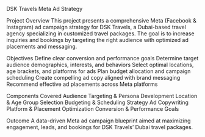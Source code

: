 DSK Travels Meta Ad Strategy

Project Overview
This project presents a comprehensive Meta (Facebook & Instagram) ad campaign strategy for DSK Travels, a Dubai-based travel agency specializing in customized travel packages. The goal is to increase inquiries and bookings by targeting the right audience with optimized ad placements and messaging.

Objectives
Define clear conversion and performance goals
Determine target audience demographics, interests, and behaviors
Select optimal locations, age brackets, and platforms for ads
Plan budget allocation and campaign scheduling
Create compelling ad copy aligned with brand messaging
Recommend effective ad placements across Meta platforms

Components Covered
Audience Targeting & Persona Development
Location & Age Group Selection
Budgeting & Scheduling Strategy
Ad Copywriting
Platform & Placement Optimization
Conversion & Performance Goals

Outcome
A data-driven Meta ad campaign blueprint aimed at maximizing engagement, leads, and bookings for DSK Travels’ Dubai travel packages.
